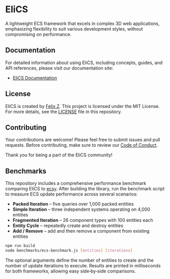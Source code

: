 # EliCS

A lightweight ECS framework that excels in complex 3D web applications, emphasizing flexibility to suit various development styles, without compromising on performance.

## Documentation

For detailed information about using EliCS, including concepts, guides, and API references, please visit our documentation site:

- [EliCS Documentation](https://elixr-games.github.io/elics/)

## License

EliCS is created by [Felix Z](https://github.com/felixtrz). This project is licensed under the MIT License. For more details, see the [LICENSE](LICENSE) file in this repository.

## Contributing

Your contributions are welcome! Please feel free to submit issues and pull requests. Before contributing, make sure to review our [Code of Conduct](CODE_OF_CONDUCT.md).

Thank you for being a part of the EliCS community!

## Benchmarks

This repository includes a comprehensive performance benchmark comparing EliCS to
[ecsy](https://ecsy.io/). After building the library, run the benchmark script
to measure ECS update performance across several scenarios:

- **Packed Iteration** – five queries over 1,000 packed entities
- **Simple Iteration** – three independent systems operating on 4,000 entities
- **Fragmented Iteration** – 26 component types with 100 entities each
- **Entity Cycle** – repeatedly create and destroy entities
- **Add / Remove** – add and then remove a component from existing entities

```bash
npm run build
node benchmarks/ecs-benchmark.js [entities] [iterations]
```

The optional arguments define the number of entities to create and the number of
update iterations to execute. Results are printed in milliseconds for both
frameworks, allowing easy side‑by‑side comparisons.
